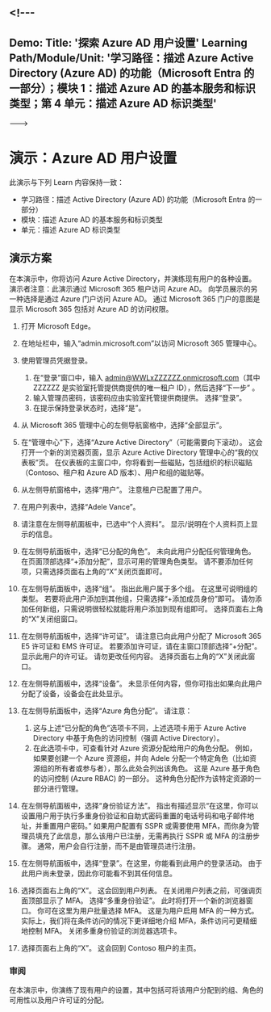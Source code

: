<a name="---"></a><!---
---
Demo: Title: '探索 Azure AD 用户设置' Learning Path/Module/Unit: '学习路径：描述 Azure Active Directory (Azure AD) 的功能（Microsoft Entra 的一部分）；模块 1：描述 Azure AD 的基本服务和标识类型；第 4 单元：描述 Azure AD 标识类型'
---
--->

# <a name="demo-azure-ad-user-settings"></a>演示：Azure AD 用户设置

此演示与下列 Learn 内容保持一致：

- 学习路径：描述 Active Directory (Azure AD) 的功能（Microsoft Entra 的一部分）
- 模块：描述 Azure AD 的基本服务和标识类型
- 单元：描述 Azure AD 标识类型

## <a name="demo-scenario"></a>演示方案

在本演示中，你将访问 Azure Active Directory，并演练现有用户的各种设置。  演示者注意：此演示通过 Microsoft 365 租户访问 Azure AD。 向学员展示的另一种选择是通过 Azure 门户访问 Azure AD。 通过 Microsoft 365 门户的意图是显示 Microsoft 365 包括对 Azure AD 的访问权限。

1. 打开 Microsoft Edge。

1. 在地址栏中，输入“admin.microsoft.com”以访问 Microsoft 365 管理中心。

1. 使用管理员凭据登录。
    1. 在“登录”窗口中，输入 admin@WWLxZZZZZZ.onmicrosoft.com（其中 ZZZZZZ 是实验室托管提供商提供的唯一租户 ID），然后选择“下一步” 。
    1. 输入管理员密码，该密码应由实验室托管提供商提供。 选择“登录”。
    1. 在提示保持登录状态时，选择“是”。

1. 从 Microsoft 365 管理中心的左侧导航窗格中，选择“全部显示”。

1. 在“管理中心”下，选择“Azure Active Directory”（可能需要向下滚动）。  这会打开一个新的浏览器页面，显示 Azure Active Directory 管理中心的“我的仪表板”页。 在仪表板的主窗口中，你将看到一些磁贴，包括组织的标识磁贴（Contoso、租户和 Azure AD 版本）、用户和组的磁贴等。

1. 从左侧导航窗格中，选择“用户”。 注意租户已配置了用户。

1. 在用户列表中，选择“Adele Vance”。

1. 请注意在左侧导航面板中，已选中“个人资料”。  显示/说明在个人资料页上显示的信息。

1. 在左侧导航面板中，选择“已分配的角色”。  未向此用户分配任何管理角色。  在页面顶部选择“+添加分配”，显示可用的管理角色类型。  请不要添加任何项，只需选择页面右上角的“X”关闭页面即可。

1. 在左侧导航面板中，选择“组”。  指出此用户属于多个组。  在这里可说明组的类型。  若要将此用户添加到其他组，只需选择“+添加成员身份”即可。  请勿添加任何新组，只需说明很轻松就能将用户添加到现有组即可。 选择页面右上角的“X”关闭组窗口。

1. 在左侧导航面板中，选择“许可证”。 请注意已向此用户分配了 Microsoft 365 E5 许可证和 EMS 许可证。  若要添加许可证，请在主窗口顶部选择“+分配”。  显示此用户的许可证。 请勿更改任何内容。  选择页面右上角的“X”关闭此窗口。

1. 在左侧导航面板中，选择“设备”。  未显示任何内容，但你可指出如果向此用户分配了设备，设备会在此处显示。

1. 在左侧导航面板中，选择“Azure 角色分配”。  请注意：
    1. 这与上述“已分配的角色”选项卡不同，上述选项卡用于 Azure Active Directory 中基于角色的访问控制（强调 Active Directory）。
    1. 在此选项卡中，可查看针对 Azure 资源分配给用户的角色分配。 例如，如果要创建一个 Azure 资源组，并向 Adele 分配一个特定角色（比如资源组的所有者或参与者），那么此处会列出该角色。 这是 Azure 基于角色的访问控制 (Azure RBAC) 的一部分。 这种角色分配作为该特定资源的一部分进行管理。

1. 在左侧导航面板中，选择“身份验证方法”。  指出有描述显示“在这里，你可以设置用户用于执行多重身份验证和自助式密码重置的电话号码和电子邮件地址，并重置用户密码。” 如果用户配置有 SSPR 或需要使用 MFA，而你身为管理员填充了此信息，那么该用户已注册，无需再执行 SSPR 或 MFA 的注册步骤。  通常，用户会自行注册，而不是由管理员进行注册。

1. 在左侧导航面板中，选择“登录”。在这里，你能看到此用户的登录活动。  由于此用户尚未登录，因此你可能看不到其任何信息。

1. 选择页面右上角的“X”。 这会回到用户列表。  在关闭用户列表之前，可强调页面顶部显示了 MFA。  选择“多重身份验证”。  此时将打开一个新的浏览器窗口。  你可在这里为用户批量选择 MFA。  这是为用户启用 MFA 的一种方式。  实际上，我们将在条件访问的情况下更详细地介绍 MFA，条件访问可更精细地控制 MFA。  关闭多重身份验证的浏览器选项卡。

1. 选择页面右上角的“X”。 这会回到 Contoso 租户的主页。

### <a name="review"></a>审阅

在本演示中，你演练了现有用户的设置，其中包括可将该用户分配到的组、角色的可用性以及用户许可证的分配。

